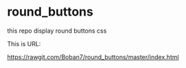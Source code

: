 # round_buttons
this repo display round buttons css

This is URL: 

https://rawgit.com/Boban7/round_buttons/master/index.html
